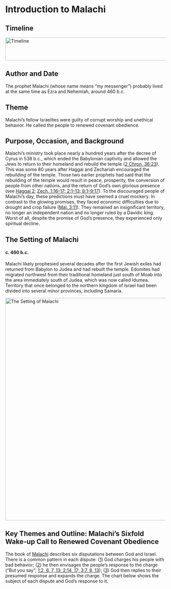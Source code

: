 
# Introduction to Malachi

## Timeline

 [ <img src="https:https://www.esv.org//static.esvmedia.orghttps://www.esv.org/media/esv-global-study-biblehttps://www.esv.org/images/mediumhttps://www.esv.org/chart_39_timeline.png" alt="Timeline" width="700" height="72"/> ](https:https://www.esv.org//static.esvmedia.orghttps://www.esv.org/media/esv-global-study-biblehttps://www.esv.org/images/big/chart_39_timeline.png) 

## Author and Date

The prophet Malachi (whose name means “my messenger”) probably lived at the same time as Ezra and Nehemiah, around 460 b.c.

## Theme

Malachi’s fellow Israelites were guilty of corrupt worship and unethical behavior. He called the people to renewed covenant obedience.

## Purpose, Occasion, and Background

Malachi’s ministry took place nearly a hundred years after the decree of Cyrus in 538 b.c., which ended the Babylonian captivity and allowed the Jews to return to their homeland and rebuild the temple ([2 Chron. 36:23](https://www.esv.org/2+Chronicles+36%3A23/)). This was some 80 years after Haggai and Zechariah encouraged the rebuilding of the temple. Those two earlier prophets had said that the rebuilding of the temple would result in peace, prosperity, the conversion of people from other nations, and the return of God’s own glorious presence (see [Haggai 2](https://www.esv.org/Haggai+2%3A1%E2%80%9323/); [Zech. 1:16–17; 2:1–13; 8:1–9:17](https://www.esv.org/Zechariah+1%3A16%E2%80%9317%2C+2%3A1%E2%80%9313%2C+8%3A1%E2%80%939%3A17/)). To the discouraged people of Malachi’s day, these predictions must have seemed a cruel mockery. In contrast to the glowing promises, they faced economic difficulties due to drought and crop failure ([Mal. 3:11](https://www.esv.org/Malachi+3%3A11/)). They remained an insignificant territory, no longer an independent nation and no longer ruled by a Davidic king. Worst of all, despite the promise of God’s presence, they experienced only spiritual decline.

## The Setting of Malachi

#### c. 460 b.c.

Malachi likely prophesied several decades after the first Jewish exiles had returned from Babylon to Judea and had rebuilt the temple. Edomites had migrated northwest from their traditional homeland just south of Moab into the area immediately south of Judea, which was now called Idumea. Territory that once belonged to the northern kingdom of Israel had been divided into several minor provinces, including Samaria.

 [ <img src="https:https://www.esv.org//static.esvmedia.orghttps://www.esv.org/media/esv-global-study-biblehttps://www.esv.org/images/mediumhttps://www.esv.org/map_39_01.jpg" alt="The Setting of Malachi" width="688" height="700"/> ](https:https://www.esv.org//static.esvmedia.orghttps://www.esv.org/media/esv-global-study-biblehttps://www.esv.org/images/big/map_39_01.jpg) 

## Key Themes and Outline: Malachi’s Sixfold Wake-up Call to Renewed Covenant Obedience

The book of [Malachi](https://www.esv.org/Malachi+1%3A1%E2%80%934%3A6/) describes six disputations between God and Israel. There is a common pattern in each dispute: ([1](https://www.esv.org/Malachi+1%3A1%E2%80%9314/)) God charges his people with bad behavior; ([2](https://www.esv.org/Malachi+2%3A1%E2%80%9317/)) he then envisages the people’s response to the charge (“But you say”; [1:2, 6, 7, 13; 2:14, 17; 3:7, 8, 13](https://www.esv.org/Malachi+1%3A2%2C+1%3A6%2C+1%3A7%2C+1%3A13%2C+2%3A14%2C+2%3A17%2C+3%3A7%2C+3%3A8%2C+3%3A13/)); ([3](https://www.esv.org/Malachi+3%3A1%E2%80%9318/)) God then replies to their presumed response and expands the charge. The chart below shows the subject of each dispute and God’s response to it.

